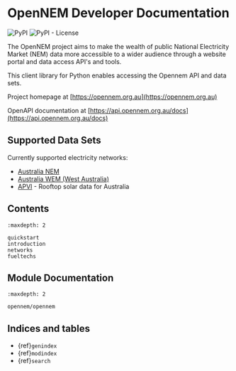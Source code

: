 # OpenNEM Developer Documentation

![PyPI](https://img.shields.io/pypi/v/opennem) ![PyPI - License](https://img.shields.io/pypi/l/opennem)


The OpenNEM project aims to make the wealth of public National Electricity Market (NEM) data more accessible to a wider audience through a website portal and data access API's and tools.

This client library for Python enables accessing the Opennem API and data sets.

Project homepage at [https://opennem.org.au](https://opennem.org.au)

OpenAPI documentation at [https://api.opennem.org.au/docs](https://api.opennem.org.au/docs)

## Supported Data Sets

Currently supported electricity networks:

* [Australia NEM](https://www.nemweb.com.au/)
* [Australia WEM (West Australia)](http://data.wa.aemo.com.au/)
* [APVI](https://apvi.org.au) - Rooftop solar data for Australia

## Contents

```{toctree}
:maxdepth: 2

quickstart
introduction
networks
fueltechs
```

## Module Documentation

```{toctree}
:maxdepth: 2

opennem/opennem
```

## Indices and tables

* {ref}`genindex`
* {ref}`modindex`
* {ref}`search`
